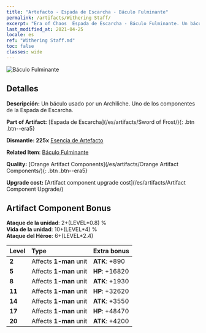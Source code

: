 ```yaml
---
title: "Artefacto - Espada de Escarcha - Báculo Fulminante"
permalink: /artifacts/Withering Staff/
excerpt: "Era of Chaos  Espada de Escarcha - Báculo Fulminante. Un báculo usado por un Archiliche. Uno de los componentes de la Espada de Escarcha."
last_modified_at: 2021-04-25
locale: es
ref: "Withering Staff.md"
toc: false
classes: wide
---
```


 ![Báculo Fulminante](/images/t/artifact_40433.png)



## Detalles

 **Descripción:** Un báculo usado por un Archiliche. Uno de los componentes de la Espada de Escarcha.

 **Part of Artifact:** [Espada de Escarcha](/es/artifacts/Sword of Frost/){: .btn .btn--era5}

 **Dismantle: 225x** [Esencia de Artefacto](/ItemsES/con_905/)

 **Related Item**: [Báculo Fulminante](/ItemsES/art_162/)

 **Quality:** [Orange Artifact Components](/es/artifacts/Orange Artifact Components/){: .btn .btn--era5}

 **Upgrade cost:** [Artifact component upgrade cost](/es/artifacts/Artifact Component Upgrade/)

## Artifact Component Bonus

  **Ataque de la unidad**: 2+(LEVEL\*0.8) %<br/>**Vida de la unidad**: 10+(LEVEL\*4) %<br/>**Ataque del Héroe**: 6+(LEVEL\*2.4)

  |  Level  | Type |    Extra bonus  | 
  |:--------|:-----|:----------------| 
  | **2** | Affects **1-man** unit | **ATK**: +890 | 
  | **5** | Affects **1-man** unit | **HP**: +16820 | 
  | **8** | Affects **1-man** unit | **ATK**: +1930 | 
  | **11** | Affects **1-man** unit | **HP**: +32620 | 
  | **14** | Affects **1-man** unit | **ATK**: +3550 | 
  | **17** | Affects **1-man** unit | **HP**: +48470 | 
  | **20** | Affects **1-man** unit | **ATK**: +4200 | 
